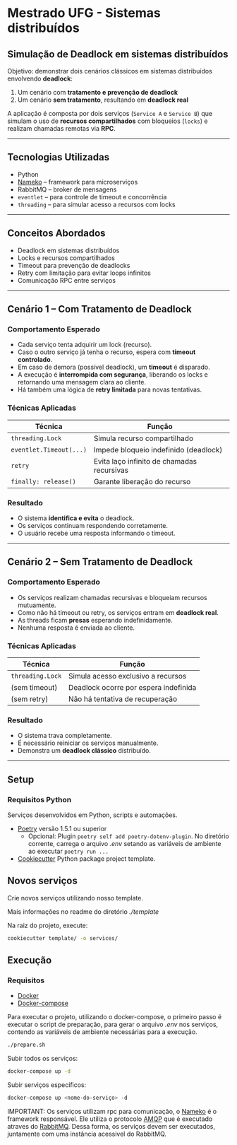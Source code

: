 # Mestrado UFG - Sistemas distribuídos

## Simulação de Deadlock em sistemas distribuídos

Objetivo: demonstrar dois cenários clássicos em sistemas distribuídos envolvendo **deadlock**:

1. Um cenário com **tratamento e prevenção de deadlock**
2. Um cenário **sem tratamento**, resultando em **deadlock real**

A aplicação é composta por dois serviços (`Service A` e `Service B`) que simulam o uso de **recursos compartilhados** com bloqueios (`locks`) e realizam chamadas remotas via **RPC**.

---

## Tecnologias Utilizadas

- Python
- [Nameko](https://www.nameko.io/) – framework para microserviços
- RabbitMQ – broker de mensagens
- `eventlet` – para controle de timeout e concorrência
- `threading` – para simular acesso a recursos com locks

---

## Conceitos Abordados

- Deadlock em sistemas distribuídos
- Locks e recursos compartilhados
- Timeout para prevenção de deadlocks
- Retry com limitação para evitar loops infinitos
- Comunicação RPC entre serviços

---

## Cenário 1 – Com Tratamento de Deadlock

### Comportamento Esperado

- Cada serviço tenta adquirir um lock (recurso).
- Caso o outro serviço já tenha o recurso, espera com **timeout controlado**.
- Em caso de demora (possível deadlock), um **timeout** é disparado.
- A execução é **interrompida com segurança**, liberando os locks e retornando uma mensagem clara ao cliente.
- Há também uma lógica de **retry limitada** para novas tentativas.

### Técnicas Aplicadas

| Técnica         | Função                                         |
|-----------------|------------------------------------------------|
| `threading.Lock` | Simula recurso compartilhado                  |
| `eventlet.Timeout(...)` | Impede bloqueio indefinido (deadlock)         |
| `retry`         | Evita laço infinito de chamadas recursivas    |
| `finally: release()` | Garante liberação do recurso                  |

### Resultado

- O sistema **identifica e evita** o deadlock.
- Os serviços continuam respondendo corretamente.
- O usuário recebe uma resposta informando o timeout.

---

## Cenário 2 – Sem Tratamento de Deadlock

### Comportamento Esperado

- Os serviços realizam chamadas recursivas e bloqueiam recursos mutuamente.
- Como não há timeout ou retry, os serviços entram em **deadlock real**.
- As threads ficam **presas** esperando indefinidamente.
- Nenhuma resposta é enviada ao cliente.

### Técnicas Aplicadas

| Técnica            | Função                                  |
|--------------------|------------------------------------------|
| `threading.Lock`   | Simula acesso exclusivo a recursos       |
| (sem timeout)      | Deadlock ocorre por espera indefinida    |
| (sem retry)        | Não há tentativa de recuperação          |

### Resultado

- O sistema trava completamente.
- É necessário reiniciar os serviços manualmente.
- Demonstra um **deadlock clássico** distribuído.

---

## Setup

### Requisitos Python

Serviços desenvolvidos em Python, scripts e automações.

- [Poetry](https://python-poetry.org/docs/#installation) versão 1.5.1 ou superior
  - Opcional: Plugin `poetry self add poetry-dotenv-plugin`. No diretório corrente, carrega o arquivo _.env_ setando as variáveis de ambiente ao executar `poetry run ...`
- [Cookiecutter](https://cookiecutter.readthedocs.io/en/stable/installation.html) Python package project template.

## Novos serviços

Crie novos serviços utilizando nosso template.

Mais informações no readme do diretório _./template_

Na raiz do projeto, execute:

```bash
cookiecutter template/ -o services/
```

## Execução

### Requisitos

- [Docker](https://docs.docker.com/desktop/install/linux-install/)
- [Docker-compose](https://docs.docker.com/compose/install/linux/)

Para executar o projeto, utilizando o docker-compose, o primeiro passo é executar o script de preparação, para gerar o arquivo _.env_ nos serviços, contendo as variáveis de ambiente necessárias para a execução.

```bash
./prepare.sh
```

Subir todos os serviços:

```bash
docker-compose up -d
```

Subir serviços específicos:

```bash
docker-compose up <nome-do-serviço> -d
```

IMPORTANT: Os serviços utilizam rpc para comunicação, o [Nameko](https://www.nameko.io/) é o framework responsável. Ele utiliza o protocolo [AMQP](https://www.rabbitmq.com/tutorials/amqp-concepts.html) que é executado atraves do [RabbitMQ](https://www.rabbitmq.com/documentation.html). Dessa forma, os serviços devem ser executados, juntamente com uma instância acessivel do RabbitMQ.
